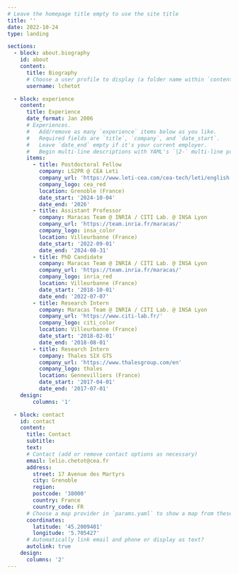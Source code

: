 ```yaml
---
# Leave the homepage title empty to use the site title
title: ''
date: 2022-10-24
type: landing

sections:
  - block: about.biography
    id: about
    content:
      title: Biography
      # Choose a user profile to display (a folder name within `content/authors/`)
      username: lchetot

  - block: experience
    content:
      title: Experience
      date_format: Jan 2006
      # Experiences.
      #   Add/remove as many `experience` items below as you like.
      #   Required fields are `title`, `company`, and `date_start`.
      #   Leave `date_end` empty if it's your current employer.
      #   Begin multi-line descriptions with YAML's `|2-` multi-line prefix.
      items:
        - title: Postdoctoral Fellow
          company: LS2PR @ CEA Leti
          company_url: 'https://www.leti-cea.com/cea-tech/leti/english'
          company_logo: cea_red
          location: Grenoble (France)
          date_start: '2024-10-04'
          date_end: '2026'
        - title: Assistant Professor
          company: Maracas Team @ INRIA / CITI Lab. @ INSA Lyon
          company_url: 'https://team.inria.fr/maracas/'
          company_logo: insa_color
          location: Villeurbanne (France)
          date_start: '2022-09-01'
          date_end: '2024-08-31'
        - title: PhD Candidate
          company: Maracas Team @ INRIA / CITI Lab. @ INSA Lyon
          company_url: 'https://team.inria.fr/maracas/'
          company_logo: inria_red
          location: Villeurbanne (France)
          date_start: '2018-10-01'
          date_end: '2022-07-07'
        - title: Research Intern
          company: Maracas Team @ INRIA / CITI Lab. @ INSA Lyon
          company_url: 'https://www.citi-lab.fr/'
          company_logo: citi_color
          location: Villeurbanne (France)
          date_start: '2018-02-01'
          date_end: '2018-08-01'
        - title: Research Intern
          company: Thales SIX GTS
          company_url: 'https://www.thalesgroup.com/en'
          company_logo: thales
          location: Gennevilliers (France)
          date_start: '2017-04-01'
          date_end: '2017-07-01'
    design:
        columns: '1'

  - block: contact
    id: contact
    content:
      title: Contact
      subtitle:
      text:
      # Contact (add or remove contact options as necessary)
      email: lelio.chetot@cea.fr
      address:
        street: 17 Avenue des Martyrs
        city: Grenoble
        region:
        postcode: '38000'
        country: France
        country_code: FR
      # Choose a map provider in `params.yaml` to show a map from these coordinates
      coordinates:
        latitude: '45.2009401'
        longitude: '5.705427'
      # Automatically link email and phone or display as text?
      autolink: true
    design:
      columns: '2'
---
```

